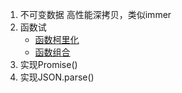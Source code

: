 1. 不可变数据 高性能深拷贝，类似immer
2. 函数试
    - [函数柯里化](https://juejin.im/post/598d0b7ff265da3e1727c491)
    - [函数组合](https://juejin.im/post/59a8ccf8f265da2498241625)
3. 实现Promise()
4. 实现JSON.parse()
